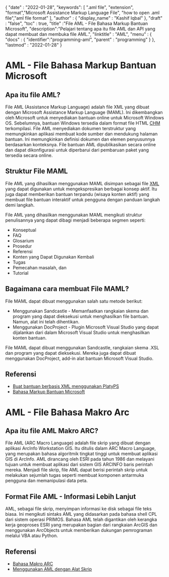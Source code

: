 
{
  "date" : "2022-01-28",
  "keywords": [ ".aml file", "extension", "format","Microsoft Assistance Markup Language File", "how to open .aml file","aml file format" ],
  "author" : {
    "display_name" : "Kashif Iqbal"
},
  "draft" : "false",
  "toc" : true,
  "title" :"File AML - File Bahasa Markup Bantuan Microsoft",
  "description":"Pelajari tentang apa itu file AML dan API yang dapat membuat dan membuka file AML.",
  "linktitle" : "AML",
  "menu" : {
    "docs" : {
      "identifier":"programming-aml",
      "parent" : "programming"
}
},
  "lastmod" : "2022-01-28"
}

# AML - File Bahasa Markup Bantuan Microsoft

## Apa itu file AML?

File AML (Assistance Markup Language) adalah file XML yang dibuat dengan Microsoft Assistance Markup Language (MAML). Ini dikembangkan oleh Microsoft untuk menyediakan bantuan online untuk Microsoft Windows OS. Sebelumnya, bantuan Windows tersedia dalam format file HTML [CHM](/id/web/chm/) terkompilasi. File AML menyediakan dokumen terstruktur yang memungkinkan aplikasi membuat kode sumber dan mendukung halaman bantuan. Ini memungkinkan definisi dokumen dan elemen penyusunnya berdasarkan konteksnya. File bantuan AML dipublikasikan secara online dan dapat dikonfigurasi untuk diperbarui dari pembaruan paket yang tersedia secara online.

## Struktur File MAML

File AML yang dihasilkan menggunakan MAML disimpan sebagai file [XML](/id/web/xml/) yang dapat digunakan untuk mengekspresikan berbagai konsep aktif. Itu juga dapat memberikan bantuan terpandu (wisaya konten aktif) yang membuat file bantuan interaktif untuk pengguna dengan panduan langkah demi langkah.

File AML yang dihasilkan menggunakan MAML mengikuti struktur penulisannya yang dapat dibagi menjadi beberapa segmen seperti:

* Konseptual
* FAQ
* Glosarium
* Prosedur
* Referensi
* Konten yang Dapat Digunakan Kembali
* Tugas
* Pemecahan masalah, dan
* Tutorial

## Bagaimana cara membuat File MAML?

File MAML dapat dibuat menggunakan salah satu metode berikut:

* Menggunakan Sandcastle - Memanfaatkan rangkaian skema dan program yang dapat dieksekusi untuk menghasilkan file bantuan. Namun, alat ini telah dihentikan.
* Menggunakan DocProject - Plugin Microsoft Visual Studio yang dapat dijalankan dari dalam Microsoft Visual Studio untuk menghasilkan konten bantuan.

File MAML dapat dibuat menggunakan Sandcastle, rangkaian skema .XSL dan program yang dapat dieksekusi. Mereka juga dapat dibuat menggunakan DocProject, add-in alat bantuan Microsoft Visual Studio.

## Referensi

* [Buat bantuan berbasis XML menggunakan PlatyPS
](https://learn.microsoft.com/en-us/powershell/scripting/dev-cross-plat/create-help-using-platyps?view=powershell-7.2)
* [Bahasa Markup Bantuan Microsoft](https://en.wikipedia.org/wiki/Microsoft_Assistance_Markup_Language)

# AML - File Bahasa Makro Arc

## Apa itu file AML Makro ARC?

File AML (ARC Macro Language) adalah file skrip yang dibuat dengan aplikasi ArcInfo Workstation GIS. Itu ditulis dalam ARC Macro Language, yang merupakan bahasa algoritmik tingkat tinggi untuk membuat aplikasi GIS di ArcInfo. AML dirancang oleh ESRI pada tahun 1986 dan melayani tujuan untuk membuat aplikasi dari sistem GIS ARCINFO baris perintah mereka. Menjadi file skrip, file AML dapat berisi perintah skrip untuk melakukan sejumlah tugas seperti membuat komponen antarmuka pengguna dan memanipulasi data peta.

## Format File AML - Informasi Lebih Lanjut

AML, sebagai file skrip, menyimpan informasi ke disk sebagai file teks biasa. Ini mengikuti sintaks AML yang didasarkan pada bahasa shell CPL dari sistem operasi PRIMOS. Bahasa AML telah digantikan oleh kerangka kerja geoproses ESRI yang merupakan bagian dari rangkaian ArcGIS dan menggunakan ArcObjects untuk memberikan dukungan pemrograman melalui VBA atau Python.

## Referensi

* [Bahasa Makro ARC](https://en.wikipedia.org/wiki/ARC_Macro_Language)
* [Menggunakan AML dengan Alat Skrip](https://desktop.arcgis.com/en/arcmap/latest/analyze/creating-tools/using-amls-with-script-tools.htm)

